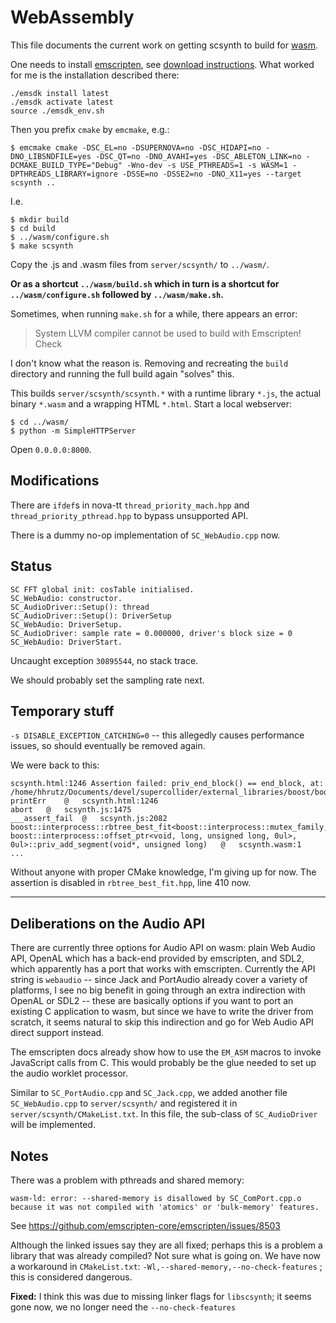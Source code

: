 # WebAssembly

This file documents the current work on getting scsynth to build for [wasm](https://webassembly.org/).

One needs to install [emscripten](https://emscripten.org), see [download instructions](https://emscripten.org/docs/getting_started/downloads.html).
What worked for me is the installation described there:

    ./emsdk install latest
    ./emsdk activate latest
    source ./emsdk_env.sh

Then you prefix `cmake` by `emcmake`, e.g.:

    $ emcmake cmake -DSC_EL=no -DSUPERNOVA=no -DSC_HIDAPI=no -DNO_LIBSNDFILE=yes -DSC_QT=no -DNO_AVAHI=yes -DSC_ABLETON_LINK=no -DCMAKE_BUILD_TYPE="Debug" -Wno-dev -s USE_PTHREADS=1 -s WASM=1 -DPTHREADS_LIBRARY=ignore -DSSE=no -DSSE2=no -DNO_X11=yes --target scsynth ..

I.e.

    $ mkdir build
    $ cd build
    $ ../wasm/configure.sh
    $ make scsynth

Copy the .js and .wasm files from `server/scsynth/` to `../wasm/`.

__Or as a shortcut `../wasm/build.sh` which in turn is a shortcut for `../wasm/configure.sh` followed by `../wasm/make.sh`.__

Sometimes, when running `make.sh` for a while, there appears an error:

> System LLVM compiler cannot be used to build with Emscripten! Check

I don't know what the reason is. Removing and recreating the `build` directory and running the full build again "solves" this.

This builds `server/scsynth/scsynth.*` with a runtime library `*.js`, the actual binary `*.wasm` and a wrapping HTML `*.html`. Start a local webserver:

    $ cd ../wasm/
    $ python -m SimpleHTTPServer

Open `0.0.0.0:8000`.

## Modifications

There are `ifdef`s in nova-tt `thread_priority_mach.hpp` and `thread_priority_pthread.hpp` to bypass unsupported API.

There is a dummy no-op implementation of `SC_WebAudio.cpp` now.

## Status

```
SC FFT global init: cosTable initialised.
SC_WebAudio: constructor.
SC_AudioDriver::Setup(): thread
SC_AudioDriver::Setup(): DriverSetup
SC_WebAudio: DriverSetup.
SC_AudioDriver: sample rate = 0.000000, driver's block size = 0
SC_WebAudio: DriverStart.
```

Uncaught exception `30895544`, no stack trace.

We should probably set the sampling rate next.

## Temporary stuff

`-s DISABLE_EXCEPTION_CATCHING=0` -- this allegedly causes performance issues, so should eventually be removed again.

We were back to this:

```
scsynth.html:1246 Assertion failed: priv_end_block() == end_block, at: /home/hhrutz/Documents/devel/supercollider/external_libraries/boost/boost/interprocess/mem_algo/rbtree_best_fit.hpp,410,priv_add_segment
printErr	@	scsynth.html:1246
abort	@	scsynth.js:1475
___assert_fail	@	scsynth.js:2082
boost::interprocess::rbtree_best_fit<boost::interprocess::mutex_family, boost::interprocess::offset_ptr<void, long, unsigned long, 0ul>, 0ul>::priv_add_segment(void*, unsigned long)	@	scsynth.wasm:1
...
```

Without anyone with proper CMake knowledge, I'm giving up for now. The assertion is disabled in `rbtree_best_fit.hpp`, line 410 now.

-----

## Deliberations on the Audio API

There are currently three options for Audio API on wasm: plain Web Audio API, OpenAL which has a back-end provided by emscripten, and SDL2, which apparently has a port that works with emscripten.
Currently the API string is `webaudio` -- since Jack and PortAudio already cover a variety of platforms, I see
no big benefit in going through an extra indirection with OpenAL or SDL2 -- these are basically options if you want to port an existing C application to wasm, but since we have to write the
driver from scratch, it seems natural to skip this indirection and go for Web Audio API direct support instead.

The emscripten docs already show how to use the `EM_ASM` macros to invoke JavaScript calls from C. This would probably be the glue needed to set up the audio worklet processor.

Similar to `SC_PortAudio.cpp` and `SC_Jack.cpp`, we added another file `SC_WebAudio.cpp` to `server/scsynth/` and registered it in `server/scsynth/CMakeList.txt`.
In this file, the sub-class of `SC_AudioDriver` will be implemented.

## Notes

There was a problem with pthreads and shared memory:

```
wasm-ld: error: --shared-memory is disallowed by SC_ComPort.cpp.o because it was not compiled with 'atomics' or 'bulk-memory' features.
```

See https://github.com/emscripten-core/emscripten/issues/8503

Although the linked issues say they are all fixed; perhaps this is a problem a library that was already compiled? Not sure what is going on.
We have now a workaround in `CMakeList.txt`: `-Wl,--shared-memory,--no-check-features` ; this is considered dangerous.

__Fixed:__ I think this was due to missing linker flags for `libscsynth`; it seems gone now, we no longer need the `--no-check-features`
